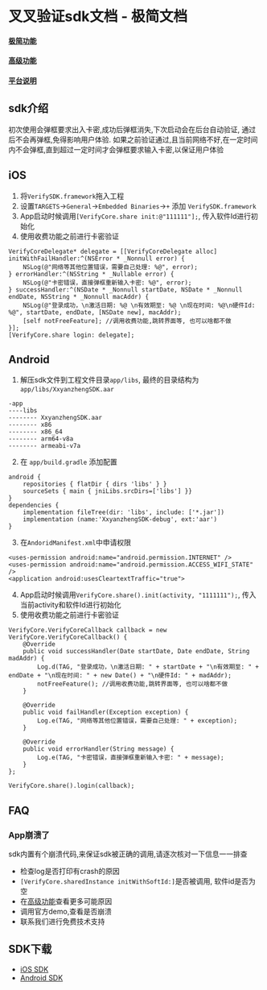 # 叉叉验证sdk文档 - 极简文档

#### [极简功能](#)
#### [高级功能](https://github.com/xxyanzheng/sdk/blob/master/advance.md)
#### [平台说明](https://github.com/xxyanzheng/sdk/blob/master/platform.md)


## sdk介绍
初次使用会弹框要求出入卡密,成功后弹框消失,下次启动会在后台自动验证, 通过后不会再弹框,免得影响用户体验. 如果之前验证通过,且当前网络不好,在一定时间内不会弹框,直到超过一定时间才会弹框要求输入卡密,以保证用户体验


## iOS

1. 将`VerifySDK.framework`拖入工程
2. 设置`TARGETS`->`General`->`Embedded Binaries`->`+` 添加 `VerifySDK.framework`
3. App启动时候调用`[VerifyCore.share init:@"111111"];`, 传入软件Id进行初始化
4. 使用收费功能之前进行卡密验证
```
VerifyCoreDelegate* delegate = [[VerifyCoreDelegate alloc] initWithFailHandler:^(NSError * _Nonnull error) {
    NSLog(@"网络等其他位置错误，需要自己处理: %@", error);
} errorHandler:^(NSString * _Nullable error) {
    NSLog(@"卡密错误，直接弹框重新输入卡密: %@", error);
} successHandler:^(NSDate * _Nonnull startDate, NSDate * _Nonnull endDate, NSString * _Nonnull macAddr) {
    NSLog(@"登录成功，\n激活日期: %@ \n有效期至: %@ \n现在时间: %@\n硬件Id: %@", startDate, endDate, [NSDate new], macAddr);
    [self notFreeFeature]; //调用收费功能,跳转界面等, 也可以啥都不做
}];
[VerifyCore.share login: delegate];
```



## Android

1. 解压sdk文件到工程文件目录`app/libs`, 最终的目录结构为`app/libs/XxyanzhengSDK.aar`
```
-app
----libs
-------- XxyanzhengSDK.aar
-------- x86
-------- x86_64
-------- arm64-v8a
-------- armeabi-v7a
```
2. 在 `app/build.gradle` 添加配置
```
android { 
    repositories { flatDir { dirs 'libs' } }
    sourceSets { main { jniLibs.srcDirs=['libs'] }}
}
dependencies {
    implementation fileTree(dir: 'libs', include: ['*.jar'])
    implementation (name:'XxyanzhengSDK-debug', ext:'aar')
}
```
3. 在`AndoridManifest.xml`中申请权限
```
<uses-permission android:name="android.permission.INTERNET" />
<uses-permission android:name="android.permission.ACCESS_WIFI_STATE" />
<application android:usesCleartextTraffic="true">
```
4. App启动时候调用`VerifyCore.share().init(activity, "1111111");`, 传入当前activity和软件Id进行初始化
5. 使用收费功能之前进行卡密验证
```
VerifyCore.VerifyCoreCallback callback = new VerifyCore.VerifyCoreCallback() {
    @Override
    public void successHandler(Date startDate, Date endDate, String madAddr) {
        Log.d(TAG, "登录成功，\n激活日期: " + startDate + "\n有效期至: " + endDate + "\n现在时间: " + new Date() + "\n硬件Id: " + madAddr);
        notFreeFeature(); //调用收费功能,跳转界面等, 也可以啥都不做
    }

    @Override
    public void failHandler(Exception exception) {
        Log.e(TAG, "网络等其他位置错误，需要自己处理: " + exception);
    }

    @Override
    public void errorHandler(String message) {
        Log.e(TAG, "卡密错误，直接弹框重新输入卡密: " + message);
    }
};

VerifyCore.share().login(callback);
```



## FAQ

### App崩溃了

sdk内置有个崩溃代码,来保证sdk被正确的调用,请逐次核对一下信息一一排查

* 检查log是否打印有crash的原因
* `[VerifyCore.sharedInstance initWithSoftId:]`是否被调用, 软件id是否为空
* 在[高级功能](https://github.com/xxyanzheng/sdk/blob/master/advance.md)查看更多可能原因
* 调用官方demo,查看是否崩溃
* 联系我们进行免费技术支持

## SDK下载
* [iOS SDK](https://github.com/xxyanzheng/sdk/blob/master/sdk/ios.zip)
* [Android SDK](https://github.com/xxyanzheng/sdk/blob/master/sdk/android.zip)
